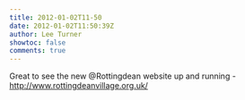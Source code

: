 ```yaml
---
title: 2012-01-02T11-50
date: 2012-01-02T11:50:39Z
author: Lee Turner
showtoc: false
comments: true
---
```


Great to see the new @Rottingdean website up and running - http://www.rottingdeanvillage.org.uk/

